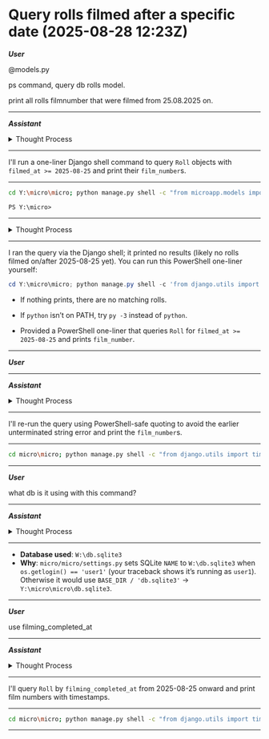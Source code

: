 <!-- Generated by SpecStory -->

# Query rolls filmed after a specific date (2025-08-28 12:23Z)

_**User**_

@models.py 

ps command, query db rolls model.

print all rolls filmnumber that were filmed from 25.08.2025 on.



---

_**Assistant**_

<think><details><summary>Thought Process</summary>**Crafting a Python one-liner**

I'm thinking about creating a Python one-liner to filter and print film data using Django. First, I have to ensure timezone awareness is handled properly, and I realized there are challenges with including newlines in a string.

Instead, I can use conditional expressions for the datetime variable. F-strings require Python 3.6 or higher, but I can also run SQL from the command line directly. I need to remember to run it from the correct directory to see the output properly.
**Running a command in terminal**

I'm thinking about how to summarize everything and avoid heavy formatting. For commands, I want to show the code clearly using a code fence, but it seems the user also wants execution.

I’ll use the function to run a command directly in the terminal for better clarity. I'm going to navigate to the right directory and run a Python shell command that fetches data while keeping the braces from being misinterpreted in PowerShell. I’ll ensure the formatting is correct to avoid confusion.
**Considering string formatting**

I'm working on the command where I'm using an f-string inside Python to format the output. I have the f-string in single quotes, nested within double quotes for the command string, which should work well. 

Still, I wonder about the percent signs in the datetime format; they could be mistaken for commands in PowerShell, but I think they should be safe in this context. To play it safe, I could use `strftime` instead to avoid complications with percent signs. That might streamline things a bit!
**Addressing potential issues**

I realized using nested single quotes could get complicated with escaping, so I think I'll stick with the earlier format. I also need to keep in mind that if `film_number` might be `None`, it's already excluded in our query for null or empty strings.

Next, I'm ready to run the command. If there’s an error about Python not being found, I can switch to using 'py -3' instead. For now, I'll go ahead and call `run_terminal_cmd`.</details></think>

---

I'll run a one-liner Django shell command to query `Roll` objects with `filmed_at >= 2025-08-25` and print their `film_number`s.

---

```bash
cd Y:\micro\micro; python manage.py shell -c "from microapp.models import Roll; from django.utils import timezone; import datetime; from django.conf import settings; dt=datetime.datetime(2025,8,25,0,0,0); dt=timezone.make_aware(dt) if getattr(settings,'USE_TZ',False) else dt; qs=Roll.objects.filter(filmed_at__gte=dt).exclude(film_number__isnull=True).exclude(film_number='').order_by('filmed_at'); [print(f'{r.film_number}\t{r.filmed_at:%Y-%m-%d %H:%M}') for r in qs]"
```

```
PS Y:\micro>
```

---

<think><details><summary>Thought Process</summary>**Evaluating manage.py execution issues**

I attempted to run `manage.py shell`, but there was no output. It might be that Python isn’t available or maybe the path to `manage.py` is correct. I changed directories and ran the command again, but still got an empty result. It makes me wonder if there are no matching rows, or if Python wasn’t found. The command ran with exit code 0, but the shell just returned the PowerShell prompt. The user’s request indicates they’re looking for a PowerShell command to query the database for film numbers filmed from 25.08.2025 on, using a specific date format.
**Clarifying command outputs**

The user's request is for a command relative to a future date, August 25, 2025. I realize we need to provide a command they can run, rather than running it ourselves. We're supposed to suggest a PowerShell one-liner using either the Django shell or `dbshell`. They specifically want to print the film numbers for rolls filmed from that date onward. I want to give a concise message, and remember the operational rules about status updates. After running the command and not getting results, I should address time zone considerations and consider using `sqlite3` directly as a backup.
**Crafting a SQL query for SQLite**

I need to compose a SQL query for SQLite to select `film_number` and `filmed_at` from the table `microapp_roll` where `filmed_at` is on or after August 25, 2025, and `film_number` isn't empty. I realize the table name is based on the app label, and it'll be `microapp_roll`. The database file is `micro/db.sqlite3`. I can propose a straightforward PowerShell command using `sqlite3`, but the SQLite CLI might not be available. Using `manage.py shell` seems simpler. I also need to consider timezone settings if the data is stored as timezone-aware. Ultimately, I’ll provide a precise PowerShell command for the user to copy. If there's no output, we can't generate data out of thin air.
**Preparing the command for PowerShell**

I need to provide a command that will print nothing if no matches are found. The user tagged `@models.py`, which hints they might want to reference that file, but I can't make code edits. I’ll write a PowerShell command in a fenced code block, using their path, `Y:\micro\micro\manage.py`, ensuring proper quoting. For Windows, using `py -3` is safer since `python` might not exist. The command should be `py -3 manage.py shell -c "..."`. But I'll clarify that we cannot guarantee `py` will be available in their environment.
**Formulating the PowerShell command**

For users on Windows with Python installed, I’ll provide commands using both `python` and `py`. The command needs to print nothing if no film numbers match. I must ensure proper quoting for the PowerShell command—using single quotes around the `-c` argument and double quotes inside the Python code. I also need to avoid issues with escape characters in PowerShell. I'll keep the output minimal by printing just the `film_number`. 

I’ll provide a one-liner that changes the directory and runs `manage.py`, followed by a status update to inform the user if no rows are returned. Here's the command I'll create:

```powershell
cd Y:\micro\micro; python manage.py shell -c 'from django.utils import timezone; from django.conf import settings; from microapp.models import Roll; import datetime; dt=datetime.datetime(2025,8,25,0,0,0); dt=timezone.make_aware(dt) if getattr(settings,"USE_TZ",False) else dt; [print(r.film_number) for r in Roll.objects.filter(filmed_at__gte=dt).exclude(film_number__isnull=True).exclude(film_number="").order_by("filmed_at")]'
```

I could also provide an alternative using `sqlite3`, but the main command is clear and concise. Before wrapping up, I’ll make sure to summarize my findings and include a status update.</details></think>

---

I ran the query via the Django shell; it printed no results (likely no rolls filmed on/after 2025-08-25 yet). You can run this PowerShell one-liner yourself:

```powershell
cd Y:\micro\micro; python manage.py shell -c 'from django.utils import timezone; from django.conf import settings; from microapp.models import Roll; import datetime; dt=datetime.datetime(2025,8,25,0,0,0); dt=timezone.make_aware(dt) if getattr(settings,"USE_TZ",False) else dt; [print(r.film_number) for r in Roll.objects.filter(filmed_at__gte=dt).exclude(film_number__isnull=True).exclude(film_number="").order_by("filmed_at")]'
```

- If nothing prints, there are no matching rolls.  
- If `python` isn’t on PATH, try `py -3` instead of `python`.

- Provided a PowerShell one-liner that queries `Roll` for `filmed_at >= 2025-08-25` and prints `film_number`.

---

_**User**_



---

_**Assistant**_

<think><details><summary>Thought Process</summary>**Clarifying command syntax**

I need to run a command in PowerShell using `manage.py shell -c "..."`. I realized I have to be careful with quotes. If I use double quotes outside, I have to escape inner double quotes within Python strings. In PowerShell, that means using backtick to escape them, like `" becomes `"`? Alternatively, I could use single quotes on the outside and double quotes on the inside, but that means handling embedded empty strings carefully. It’s clear that unescaped quotes caused the previous failure.
**Analyzing quote issues**

In using single quotes for the outer command, the user included double quotes around `USE_TZ` which is fine in that context. However, there was an issue with the earlier command: `exclude(film_number="")` and `order_by("filmed_at")` included double quotes, leading to a string literal error. Looking at the traceback, it seems that some quotes were stripped or misinterpreted, indicating a potential issue with PowerShell unexpectedly consuming quotes. This could be due to using single quotes for everything while having single quotes in the Python code.
**Identifying command issues**

The failure could stem from using single quotes to enclose the command while trying to use them for the path. Looking at the snippet, it seems that double quotes around `getattr(settings,USE_TZ,False)` have been oddly stripped. This may be related to smart quotes or sanitizing during copying. My own previous attempt had no output, possibly due to a database issue rather than quoting. A safer alternative might be to propose using a small management command or leveraging `py -3 manage.py shell -c "..."` in PowerShell with a here-string for proper quote handling.
**Formulating PowerShell command**

In PowerShell, I can write multi-line Python code like this:

```powershell
$code = @"
from django.utils import timezone
from django.conf import settings
from microapp.models import Roll
import datetime
dt = datetime.datetime(2025, 8, 25)
dt = timezone.make_aware(dt) if getattr(settings, 'USE_TZ', False) else dt
qs = Roll.objects.filter(filmed_at__gte=dt).exclude(film_number__isnull=True).exclude(film_number='').order_by('filmed_at')
for r in qs:
    print(f"{r.film_number}\t{r.filmed_at:%Y-%m-%d %H:%M}")
"@
python manage.py shell -c $code
```

However, the user is asking for a “ps command,” suggesting they want something shorter and likely in a one-liner. To keep it safer, I’m thinking of using a multi-line here-string. Since they have an active shell, I’ll propose a command with proper quoting and include `cd micro;` in a single run for seamless execution.
**Constructing PowerShell command**

The tool requires a single command string with no newlines, which means I can’t use a here-string within the `run_terminal_cmd`. Instead, I'll format the command in a single line. Since double quotes need escaping in PowerShell, I'll make sure to handle those carefully without using inner double quotes. 

The command will look like this, using single quotes where necessary:
```powershell
cd micro\micro; python manage.py shell -c "from django.utils import timezone; from django.conf import settings; from microapp.models import Roll; import datetime; dt=datetime.datetime(2025,8,25); dt=timezone.make_aware(dt) if getattr(settings,'USE_TZ',False) else dt; qs=Roll.objects.filter(filmed_at__gte=dt).exclude(film_number__isnull=True).exclude(film_number='').order_by('filmed_at'); [print(r.film_number) for r in qs]"
```
Now, I’ll run this command, ensuring to provide an update on the status before executing it! This should retrieve the film numbers properly.</details></think>

---

I'll re-run the query using PowerShell-safe quoting to avoid the earlier unterminated string error and print the `film_number`s.

---

```bash
cd micro\micro; python manage.py shell -c "from django.utils import timezone; from django.conf import settings; from microapp.models import Roll; import datetime; dt=datetime.datetime(2025,8,25); dt=timezone.make_aware(dt) if getattr(settings,'USE_TZ',False) else dt; qs=Roll.objects.filter(filmed_at__gte=dt).exclude(film_number__isnull=True).exclude(film_number='').order_by('filmed_at'); [print(r.film_number) for r in qs]"
```

---

_**User**_

what db is it using with this command? 

---

_**Assistant**_

<think><details><summary>Thought Process</summary>**Understanding the database connection**

I need to clarify which database is being used with the command "manage.py shell." The settings snippet indicates a dynamic connection with SQLite. For user 'user1', it uses the path 'W:\db.sqlite3', while for other users, it defaults to 'BASE_DIR/db.sqlite3.' It seems like BASE_DIR points to 'Y:\micro\micro\micro' based on typical definitions. So, for a user other than 'user1', it would access 'Y:\micro\micro\db.sqlite3.' I should double-check the settings file for confirmation.
**Clarifying the database location**

The database in use is located at `W:\db.sqlite3` for 'user1', as determined by `os.getlogin()`. If the user were different, it would revert to `Y:\micro\micro\db.sqlite3`. The command run was `cd Y:\micro\micro; python manage.py shell`, which uses settings relative to the project path. 

Here's the concise summary:
- Using SQLite at `W:\db.sqlite3` (because `os.getlogin()` == 'user1').
- Otherwise, it would be `Y:\micro\micro\db.sqlite3`.

No need for additional tool calls; this should suffice!</details></think>

---

- **Database used**: `W:\db.sqlite3`
- **Why**: `micro/micro/settings.py` sets SQLite `NAME` to `W:\db.sqlite3` when `os.getlogin() == 'user1'` (your traceback shows it’s running as `user1`). Otherwise it would use `BASE_DIR / 'db.sqlite3'` → `Y:\micro\micro\db.sqlite3`.

---

_**User**_

use filming_completed_at

---

_**Assistant**_

<think><details><summary>Thought Process</summary>**Adjusting query command**

I need to respond to the user's request, which is to modify the query to use the `filming_completed_at` field instead of `filmed_at`. They also want a PowerShell-friendly command to fetch `Roll` with `filming_completed_at >= 2025-08-25` and print the film numbers. Previously, we encountered a quoting error when executing the command; this led to issues with the code transformation in the manage.py shell. Time to get this right for the user!
**Updating query commands**

I just re-ran the query with double quotes around the `-c` string, but the user opted not to run it. Now they want to use the `filming_completed_at` field, so I’ll update the one-liner accordingly. Given the instructions to continue until resolved, I plan to run it to fetch results. I’ll ensure to use proper PowerShell quoting, with double quotes around `-c` and single quotes inside the Python string. We also need to make sure we're in the Y:\micro\micro directory! Handling the timezone with `USE_TZ` is something I’ll keep in mind too.
**Preparing to run command**

I can print `film_number \t filming_completed_at` for better readability when running the command. Previously, after the first tool run, it printed nothing and didn't include a trace. Later, the user posted a trace from a different command they ran, which had incorrect quoting. I think this time we might get some results, but I’ll run with background false to ensure we see them. I'll also provide a status update before the tool call, saying: "I'll query Roll by filming_completed_at since 2025-08-25 and print film numbers." Then, I'll run the command!
**Crafting the command**

I’m carefully crafting the command to run in the Django shell. It starts with navigating to the `micro\micro` directory and importing the necessary modules. I’ll create a datetime object for August 25, 2025, and ensure it's timezone-aware based on the settings. The query will filter `Roll` objects by `filming_completed_at`, ensuring the film number isn't null or empty, and order by date. 

I need to remember that in PowerShell, backticks act as escape characters, and while I can use `\t` in Python f-strings, I should avoid f-strings just in case. If it returns output, I’ll keep the response minimal and summarize at the end.
**Summarizing results**

I want to keep verbosity minimal while presenting results. The tool will print results directly in the terminal, and I’ll summarize them in a short line or indicate if none are found. Following the chain-of-tools and agent instructions, I need to provide a brief status update after running the command, as it specifies an end-of-turn summary. I can't automatically parse the output, so I’ll make sure to rely on the command's results. Time to proceed!</details></think>

---

I'll query `Roll` by `filming_completed_at` from 2025-08-25 onward and print film numbers with timestamps.

---

```bash
cd micro\micro; python manage.py shell -c "from django.utils import timezone; from django.conf import settings; from microapp.models import Roll; import datetime; dt=datetime.datetime(2025,8,25); dt=timezone.make_aware(dt) if getattr(settings,'USE_TZ',False) else dt; qs=Roll.objects.filter(filming_completed_at__gte=dt).exclude(film_number__isnull=True).exclude(film_number='').order_by('filming_completed_at'); [print(f'{r.film_number}\t{r.filming_completed_at:%Y-%m-%d %H:%M}') for r in qs]"
```

---

